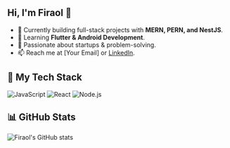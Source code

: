 ## Hi, I'm Firaol 👋
- 🔭 Currently building full-stack projects with **MERN, PERN, and NestJS**.
- 🌱 Learning **Flutter & Android Development**.
- 🚀 Passionate about startups & problem-solving.
- 📫 Reach me at [Your Email] or [LinkedIn](your-link).

## 🚀 My Tech Stack
![JavaScript](https://img.shields.io/badge/JavaScript-F7DF1E?style=flat&logo=javascript&logoColor=black)
![React](https://img.shields.io/badge/React-20232A?style=flat&logo=react&logoColor=61DAFB)
![Node.js](https://img.shields.io/badge/Node.js-43853D?style=flat&logo=node.js&logoColor=white)

## 📊 GitHub Stats
![Firaol's GitHub stats](https://github-readme-stats.vercel.app/api?username=firaSE-16&show_icons=true&theme=radical)

